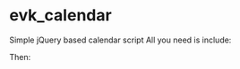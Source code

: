 # evk_calendar
Simple jQuery based calendar script
All you need is include:
<script type="text/javascript" src="evk_calendar_jk.js"></script>
<link href="evk_calendar_jk.css" rel="stylesheet" type="text/css">

Then:

<script type="text/javascript">
$(document).ready(function(){

	$('#cale').evkJKcalendar({lang:'ru', backgroundcolor: '#000000', color: '#fffffff'});

// For click date event
$("#cale").on('change',function(e, el){
		e.preventDefault();
		var cal_date=$(el).attr('data-id');
		console.log('FRONT: '+cal_date);
	});
  
});

